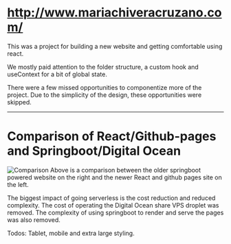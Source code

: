 # http://www.mariachiveracruzano.com/

This was a project for building a new website and getting comfortable using react.

We mostly paid attention to the folder structure, a custom hook and useContext for a bit of global state.

There were a few missed opportunities to componentize more of the project. Due to the simplicity of the design, these opportunities were skipped.



---
# Comparison of React/Github-pages and Springboot/Digital Ocean

![Comparison](design/comparo.PNG)
Above is a comparison between the older springboot powered website on the right and the newer React and github pages site on the left.

The biggest impact of going serverless is the cost reduction and reduced complexity. The cost of operating the Digital Ocean share VPS droplet was removed. The complexity of using springboot to render and serve the pages was also removed.

Todos: Tablet, mobile and extra large styling.